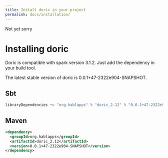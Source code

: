 ```yaml
---
title: Install doric in your project
permalink: docs/installation/
---
```

Not yet sorry
# Installing doric
Doric is compatible with spark version 3.1.2. Just add the dependency in your build tool.

The latest stable version of doric is 0.0.1+47-2322e904-SNAPSHOT.

## Sbt
```scala
libraryDependencies += "org.hablapps" % "doric_2.12" % "0.0.1+47-2322e904-SNAPSHOT"
```
## Maven
```xml
<dependency>
  <groupId>org.hablapps</groupId>
  <artifactId>doric_2.12</artifactId>
  <version>0.0.1+47-2322e904-SNAPSHOT</version>
</dependency>
```
